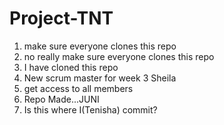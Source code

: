 # Project-TNT


1. make sure everyone clones this repo
2. no really make sure everyone clones this repo
3. I have cloned this repo 
4. New scrum master for week 3 Sheila
5. get access to all members
6. Repo Made...JUNI
7. Is this where I(Tenisha) commit?
